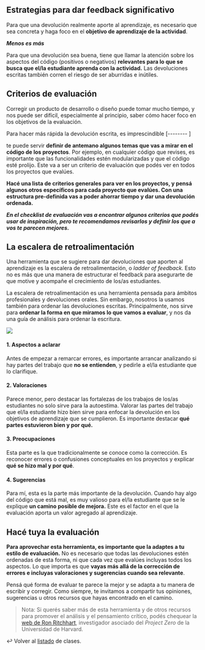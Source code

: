 ## Estrategias para dar feedback significativo

Para que una devolución realmente aporte al aprendizaje, es necesario que sea concreta y haga foco en el **objetivo de aprendizaje de la actividad**.

**_Menos es más_**

Para que una devolución sea buena, tiene que llamar la atención sobre los aspectos del código (positivos o negativos) **relevantes para lo que se busca que el/la estudiante aprenda con la actividad.** Las devoluciones escritas también corren el riesgo de ser aburridas e inútiles.

## Criterios de evaluación

Corregir un producto de desarrollo o diseño puede tomar mucho tiempo, y nos puede ser difícil, especialmente al principio, saber cómo hacer foco en los objetivos de la evaluación.

Para hacer más rápida la devolución escrita, es imprescindible 
[-------- ]

te puede servir **definir de antemano algunos temas que vas a mirar en el código de los proyectos**. Por ejemplo, en cualquier código que revises, es importante que las funcionalidades estén modularizadas y que el código esté prolijo. Este va a ser un criterio de evaluación que podés ver en todos los proyectos que evalúes.

**Hacé una lista de criterios generales para ver en los proyectos, y pensá algunos otros específicos para cada proyecto que evalúes. Con una estructura pre-definida vas a poder ahorrar tiempo y dar una devolución ordenada.**

**_En el checklist de evaluación vas a encontrar algunos criterios que podés usar de inspiración, pero te recomendamos revisarlos y definir los que a vos te parecen mejores._**

## La escalera de retroalimentación

Una herramienta que se sugiere para dar devoluciones que aporten al aprendizaje es la escalera de retroalimentación, o _ladder of feedback._ Esto no es más que una manera de estructurar el feedback para asegurarte de que motive y acompañe el crecimiento de los/as estudiantes.

La escalera de retroalimentación es una herramienta pensada para ámbitos profesionales y devoluciones orales. Sin embargo, nosotros la usamos también para ordenar las devoluciones escritas. Principalmente, nos sirve para **ordenar la forma en que miramos lo que vamos a evaluar**, y nos da una guía de análisis para ordenar la escritura.

![][1]

#### 1\. Aspectos a aclarar

Antes de empezar a remarcar errores, es importante arrancar analizando si hay partes del trabajo que **no se entienden**, y pedirle a el/la estudiante que lo clarifique.

#### 2\. Valoraciones

Parece menor, pero destacar las fortalezas de los trabajos de los/as estudiantes no solo sirve para la autoestima. Valorar las partes del trabajo que el/la estudiante hizo bien sirve para enfocar la devolución en los objetivos de aprendizaje que se cumplieron. Es importante destacar **qué partes estuvieron bien y por qué.**

#### 3\. Preocupaciones

Esta parte es la que tradicionalmente se conoce como la corrección. Es reconocer errores o confusiones conceptuales en los proyectos y explicar **qué se hizo mal y por qué**.

#### 4\. Sugerencias

Para mí, esta es la parte más importante de la devolución. Cuando hay algo del código que está mal, es muy valioso para el/la estudiante que se le explique **un camino posible de mejora.** Este es el factor en el que la evaluación aporta un valor agregado al aprendizaje.

## Hacé tuya la evaluación

**Para aprovechar esta herramienta, es importante que la adaptes a tu estilo de evaluación.** No es necesario que todas las devoluciones estén ordenadas de esta forma, ni que cada vez que evalúes incluyas todos los aspectos. Lo que importa es que **vayas más allá de la corrección de errores e incluyas valoraciones y sugerencias cuando sea relevante**.

Pensá qué forma de evaluar te parece la mejor y se adapta a tu manera de escribir y corregir. Como siempre, te invitamos a compartir tus opiniones, sugerencias u otros recursos que hayas encontrado en el camino.

> Nota: Si querés saber más de esta herramienta y de otros recursos para promover el análisis y el pensamiento crítico, podés chequear la [web de Ron Ritchhart][2], investigador asociado del _Project Zero_ de la Universidad de Harvard.

:leftwards_arrow_with_hook: Volver al [listado][3] de clases.

[1]: https://s-media-cache-ak0.pinimg.com/originals/f8/34/95/f83495653711def16ca24d3b6df19518.png
[2]: http://www.ronritchhart.com/ronritchhart.com/COT_Resources.html
[3]: https://github.com/acamica/formacion-evaluadores-tecnicos/blob/master/README.md
